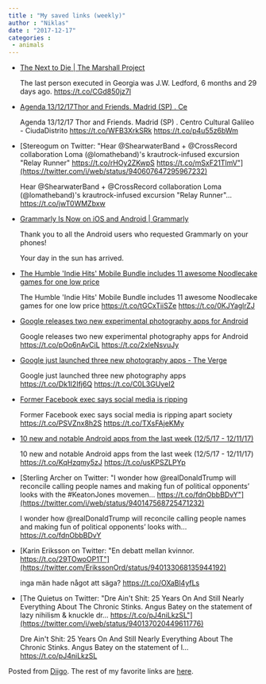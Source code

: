 ```yaml
---
title : "My saved links (weekly)"
author : "Niklas"
date : "2017-12-17"
categories : 
 - animals
---
```


- [The Next to Die | The Marshall Project](https://www.themarshallproject.org/next-to-die/ga?utm_medium=social&utm_campaign=sprout&utm_source=twitter)
    
    The last person executed in Georgia was J.W. Ledford, 6 months and 29 days ago. https://t.co/CGd850jz7l
    
- [Agenda 13/12/17Thor and Friends. Madrid (SP) . Ce](https://t.co/WFB3XrkSRk)
    
    Agenda 13/12/17 Thor and Friends. Madrid (SP) . Centro Cultural Galileo - CiudaDistrito https://t.co/WFB3XrkSRk https://t.co/p4u55z6bWm
    
- [Stereogum on Twitter: "Hear @ShearwaterBand + @CrossRecord collaboration Loma (@lomatheband)'s krautrock-infused excursion "Relay Runner" https://t.co/rHOy2ZKwpS https://t.co/mSxF21TlmV"](https://twitter.com/i/web/status/940607647295967232)
    
    Hear @ShearwaterBand + @CrossRecord collaboration Loma (@lomatheband)'s krautrock-infused excursion "Relay Runner"… https://t.co/jwT0WMZbxw
    
- [Grammarly Is Now on iOS and Android | Grammarly](https://www.grammarly.com/blog/grammarly-android-keyboard/?utm_content=&utm_source=Twitter_org&utm_medium=social&utm_campaign=mobile&utm_id=lRnio17ESdJjU1)
    
    Thank you to all the Android users who requested Grammarly on your phones!
    
    Your day in the sun has arrived.
    
- [The Humble 'Indie Hits' Mobile Bundle includes 11 awesome Noodlecake games for one low price](http://www.androidpolice.com/2017/12/11/humble-indie-hits-mobile-bundle-includes-11-awesome-noodlecake-games-one-low-price/)
    
    The Humble 'Indie Hits' Mobile Bundle includes 11 awesome Noodlecake games for one low price https://t.co/tGCxTiiSZe https://t.co/0KJYaglrZJ
    
- [Google releases two new experimental photography apps for Android](https://www.androidauthority.com/google-storyboard-selfissimo-scrubbies-822159/)
    
    Google releases two new experimental photography apps for Android https://t.co/pOo6nAvCiL https://t.co/2xleNsvuJy
    
- [Google just launched three new photography apps - The Verge](https://www.theverge.com/2017/12/11/16763544/google-appsperiments-storyboard-selfissimo-scrubbies-apps-photography-motion-stills)
    
    Google just launched three new photography apps https://t.co/Dk1I2Ifj6Q https://t.co/C0L3GUyeI2
    
- [Former Facebook exec says social media is ripping](https://www.theverge.com/2017/12/11/16761016/former-facebook-exec-ripping-apart-society)
    
    Former Facebook exec says social media is ripping apart society https://t.co/PSVZnx8h2S https://t.co/TXsFAjeKMy
    
- [10 new and notable Android apps from the last week (12/5/17 - 12/11/17)](http://www.androidpolice.com/2017/12/11/10-new-notable-android-apps-last-week-12-5-17-12-11-17/)
    
    10 new and notable Android apps from the last week (12/5/17 - 12/11/17) https://t.co/KqHzqmy5zJ https://t.co/usKPSZLPYp
    
- [Sterling Archer on Twitter: "I wonder how @realDonaldTrump will reconcile calling people names and making fun of political opponents’ looks with the #KeatonJones movemen… https://t.co/fdnObbBDvY"](https://twitter.com/i/web/status/940147568725471232)
    
    I wonder how @realDonaldTrump will reconcile calling people names and making fun of political opponents’ looks with… https://t.co/fdnObbBDvY
    
- [Karin Eriksson on Twitter: "En debatt mellan kvinnor. https://t.co/29TOwoOP1T"](https://twitter.com/ErikssonOrd/status/940133068135944192)
    
    inga män hade något att säga? https://t.co/OXaBl4yfLs
    
- [The Quietus on Twitter: "Dre Ain't Shit: 25 Years On And Still Nearly Everything About The Chronic Stinks. Angus Batey on the statement of lazy nihilism & knuckle dr… https://t.co/pJ4niLkzSL"](https://twitter.com/i/web/status/940137020449611776)
    
    Dre Ain't Shit: 25 Years On And Still Nearly Everything About The Chronic Stinks. Angus Batey on the statement of l… https://t.co/pJ4niLkzSL
    

Posted from [Diigo](https://www.diigo.com). The rest of my favorite links are [here](https://www.diigo.com/user/npivic).
